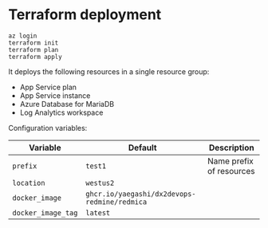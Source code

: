 # Terraform deployment

```
az login
terraform init
terraform plan
terraform apply
```

It deploys the following resources in a single resource group:

- App Service plan
- App Service instance
- Azure Database for MariaDB
- Log Analytics workspace

Configuration variables:

|Variable|Default|Description|
|---|---|---|
|`prefix`|`test1`|Name prefix of resources|
|`location`|`westus2`||
|`docker_image`|`ghcr.io/yaegashi/dx2devops-redmine/redmica`||
|`docker_image_tag`|`latest`||
